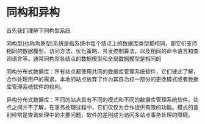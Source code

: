 # 同构和异构



首先我们理解下同构型系统

同构型(也称均质型)系统是指系统中每个结点上的数据库类型都相同，即它们支持相同的数据模型、访问方法、优化策略、并发控制算法，以及相同的命令语言和查询语言等。通常同构型各结点的数据模型和全局数据模型是相同的 


同构分布式数据库：所有站点都使用共同的数据库管理系统软件，它们彼此了解，合作处理用户的需求。本地的站点放弃了作为其自治权一部分的更改模式或者数据库管理系统软件的权利。

异构分布式数据库：不同的站点具有不同的模式和不同的数据库管理系统软件。站点之间并不了解，在事务处理过程中，它们仅仅为合作提供有限的功能。模式的差别经常是查询处理中的主要问题，软件的差别成为访问多站点事务处理的障碍。



